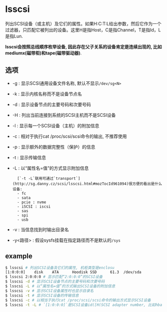 # lsscsi
列出SCSI设备（或主机）及它们的属性。如果H:C:T:L给出参数，然后它作为一个过滤器，只匹配它被列出的设备。这里H是指Host，C是指Channel，T是指Id，L是指Lun.

**lsscsi会按照总线顺序枚举设备, 因此存在父子关系的设备肯定是连续出现的, 比如mediumx(磁带柜)和tape(磁带驱动器)**.

## 选项
- -g : 显示SCSI通用设备文件名称, 默认不显示`/dev/sg<N>`
- -k : 显示内核名称而不是设备节点名
- -d : 显示设备节点的主要号码和次要号码
- -H : 列出当前连接到系统的SCSI主机而不是SCSI设备
- -l : 显示每一个SCSI设备（主机）的附加信息
- -c : 相对于执行cat /proc/scsi/scsi命令的输出, 不推荐使用
- -p : 显示额外的数据完整性（保护）的信息
- -t : 显示传输信息
- -L : 以“属性名=值”的方式显示附加信息

        [`-t -L`联用可通过`transport`](http://sg.danny.cz/scsi/lsscsi.html#mozTocId961094)很方便的看出是什么设备:
        - fc
        - sata
        - pcie : nvme
        - iSCSI : iscsi
        - sas
        - spi
        - usb
- -v : 当信息找到时输出目录名
- -y<路径> :  假设sysfs挂载在指定路径而不是默认的`/sys`

## example
```bash
$ lsscsi # 列出SCSI设备及它们的属性, 机柜类型是enclosu
[1:0:0:0]    disk    ATA      Hoodisk SSD      61.3  /dev/sda 
$ lsscsi 2:0:0:0 # 显示匹配“2:0:0:0”的SCSI设备
$ lsscsi -d # 显示SCSI设备节点的主要号码和次要号码
$ lsscsi -L # 以“属性名=值”的方式输出SCSI设备的附加信息
$ lsscsi -v # 显示SCSI设备属性时也显示目录名
$ lsscsi -t # 显示SCSI设备的传输信息
$ lsscsi -c # 以相当于执行cat /proc/scsi/scsi命令的输出方式显示SCSI设备
$ lsscsi -t -L # `[1:0:0:0]`是SCSI设备id([H(SCSI adapter number, 比如hba):C(channel number即bus):T(target):L(LUN ID)])即[SCSI Addressing](https://www.tldp.org/HOWTO/SCSI-2.4-HOWTO/scsiaddr.html).
```

